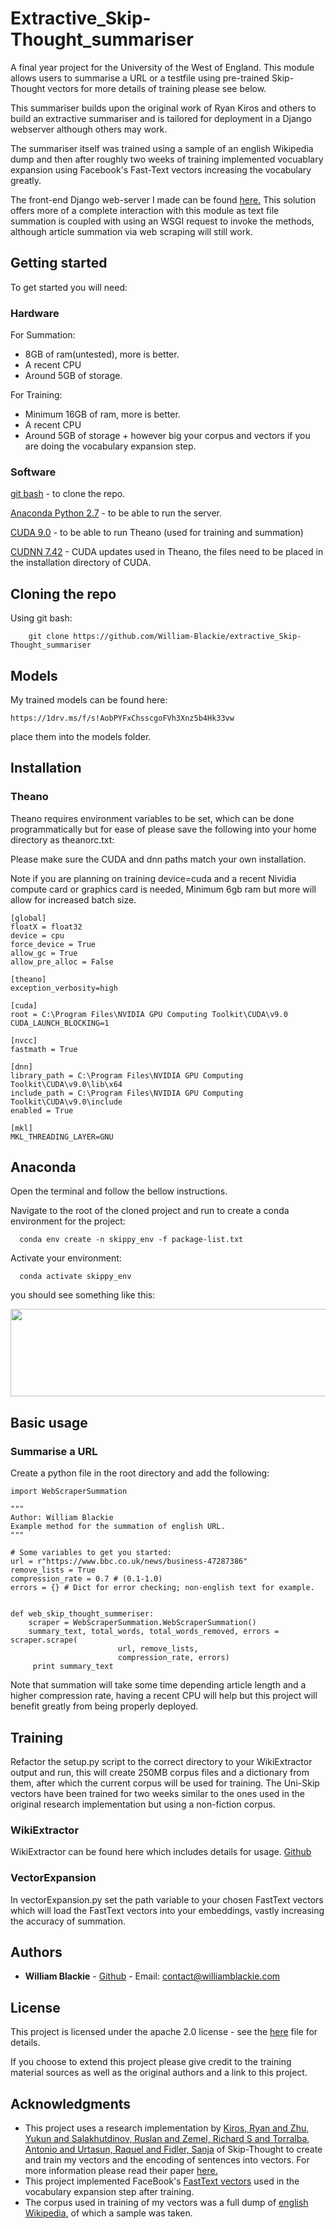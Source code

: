 # Extractive_Skip-Thought_summariser
A final year project for the University of the West of England. This module allows users to summarise a URL or a testfile using pre-trained Skip-Thought vectors for more details of training please see below.

This summariser builds upon the original work of Ryan Kiros and others to build an extractive summariser and is tailored for deployment in a Django webserver although others may work.

The summariser itself was trained using a sample of an english Wikipedia dump and then after roughly two weeks of training implemented vocuablary expansion using Facebook's Fast-Text vectors increasing the vocabulary greatly.

The front-end Django web-server I made can be found [here.](https://github.com/William-Blackie/Extractive_Skip-thought_Summeriser) This solution offers more of a complete interaction with this module as text file summation is coupled with using an WSGI request to invoke the methods, although article summation via web scraping will still work.

## Getting started
To get started you will need:

### Hardware
For Summation:
* 8GB of ram(untested), more is better.
* A recent CPU
* Around 5GB of storage.

For Training:
* Minimum 16GB of ram, more is better.
* A recent CPU
* Around 5GB of storage + however big your corpus and vectors if you are doing the vocabulary expansion step.

### Software

[git bash](https://gitforwindows.org/) - to clone the repo.

[Anaconda Python 2.7](https://www.anaconda.com/distribution/) - to be able to run the server.

[CUDA 9.0](https://developer.nvidia.com/cuda-90-download-archive)  - to be able to run Theano (used for training and summation)

[CUDNN 7.42](https://developer.nvidia.com/rdp/cudnn-archive) - CUDA updates used in Theano, the files need to be placed in the installation directory of CUDA.

## Cloning the repo
Using git bash:
```
    git clone https://github.com/William-Blackie/extractive_Skip-Thought_summariser
```

## Models
My trained models can be found here:
```
https://1drv.ms/f/s!AobPYFxChsscgoFVh3Xnz5b4Hk33vw
```
place them into the models folder.
## Installation
### Theano
Theano requires environment variables to be set, which can be done programmatically but for ease of please save the following into your home directory as theanorc.txt:

Please make sure the CUDA and dnn paths match your own installation.

Note if you are planning on training device=cuda and a recent Nividia compute card or graphics card is needed, Minimum 6gb ram but more will allow for increased batch size.
```
[global]
floatX = float32
device = cpu
force_device = True
allow_gc = True
allow_pre_alloc = False

[theano]
exception_verbosity=high

[cuda]
root = C:\Program Files\NVIDIA GPU Computing Toolkit\CUDA\v9.0
CUDA_LAUNCH_BLOCKING=1 

[nvcc]
fastmath = True

[dnn] 
library_path = C:\Program Files\NVIDIA GPU Computing Toolkit\CUDA\v9.0\lib\x64
include_path = C:\Program Files\NVIDIA GPU Computing Toolkit\CUDA\v9.0\include
enabled = True

[mkl]
MKL_THREADING_LAYER=GNU
```

## Anaconda
Open the terminal and follow the bellow instructions.

Navigate to the root of the cloned project and run to create a conda environment for the project:
```
  conda env create -n skippy_env -f package-list.txt
```

Activate your environment:
```
  conda activate skippy_env
```


you should see something like this:

<p>
    <img src="README_images/requirements.txt_output.jpg" width="530" height="140" />
</p>



## Basic usage

### Summarise a URL
Create a python file in the root directory and add the following:

```
import WebScraperSummation 

"""
Author: William Blackie
Example method for the summation of english URL.
"""

# Some variables to get you started:
url = r"https://www.bbc.co.uk/news/business-47287386"
remove_lists = True
compression_rate = 0.7 # (0.1-1.0)
errors = {} # Dict for error checking; non-english text for example.


def web_skip_thought_summeriser:
    scraper = WebScraperSummation.WebScraperSummation()
    summary_text, total_words, total_words_removed, errors = scraper.scrape(
                        url, remove_lists,
                        compression_rate, errors)
     print summary_text
```

Note that summation will take some time depending article length and a higher compression rate, having a recent CPU will help but this project will benefit greatly from being properly deployed.

## Training
Refactor the setup.py script to the correct directory to your WikiExtractor output and run, this will create 250MB corpus files and a dictionary from them, after which the current  corpus will be used for training.
The Uni-Skip vectors have been trained for two weeks similar to the ones used in the original research implementation but using a non-fiction corpus.

### WikiExtractor
WikiExtractor can be found here which includes details for usage. [Github](https://github.com/attardi/wikiextractor)

### VectorExpansion
In vectorExpansion.py set the path variable to your chosen FastText vectors which will load the FastText vectors into your embeddings, vastly increasing the accuracy of summation.
## Authors

* **William Blackie** - [Github](https://github.com/William-Blackie) - Email: contact@williamblackie.com


## License

This project is licensed under the apache 2.0 license - see the [here](http://www.apache.org/licenses/LICENSE-2.0) file for details.

If you choose to extend this project please give credit to the training material sources as well as the original authors and a link to this project.

## Acknowledgments

* This project uses a research implementation by [Kiros, Ryan and Zhu, Yukun and Salakhutdinov, Ruslan and Zemel, Richard S and Torralba, Antonio and Urtasun, Raquel and Fidler, Sanja](https://github.com/ryankiros/skip-thoughts) of Skip-Thought to create and train my vectors and the encoding of sentences into vectors. For more information please read their paper [here.](https://arxiv.org/abs/1506.06726)
* This project implemented FaceBook's [FastText vectors](https://fasttext.cc/docs/en/crawl-vectors.html) used in the vocabulary expansion step after training.
* The corpus used in training of my vectors was a full dump of [english Wikipedia](https://dumps.wikimedia.org/), of which a sample was taken.
